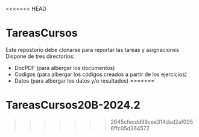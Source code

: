 <<<<<<< HEAD
# TareasCursos
Este repostorio debe clonarse para reportar las tareas y asignaciones
Dispone de tres directorios: 
+ DocPDF (para albergar los documentos)
+ Codigos (para albergar los códigos creados a partir de los ejercicios)
+ Datos (para albergar los datos y/o resultados)
=======
# TareasCursos20B-2024.2
>>>>>>> 2645cfecdd99cee314dad2af0056ffc05d364572
